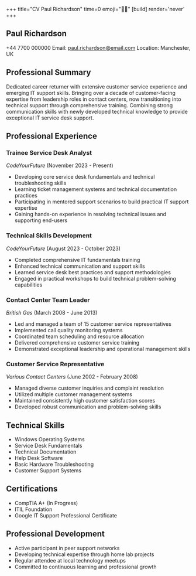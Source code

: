 +++
title="CV Paul Richardson" 
time=0 
emoji="✍🏽" 
[build]
render='never'
+++

## Paul Richardson

+44 7700 000000
Email: paul.richardson@email.com
Location: Manchester, UK

## Professional Summary

Dedicated career returner with extensive customer service experience and emerging IT support skills. Bringing over a decade of customer-facing expertise from leadership roles in contact centers, now transitioning into technical support through comprehensive training. Combining strong communication skills with newly developed technical knowledge to provide exceptional IT service desk support.

## Professional Experience

### Trainee Service Desk Analyst

_CodeYourFuture_ (November 2023 - Present)

- Developing core service desk fundamentals and technical troubleshooting skills
- Learning ticket management systems and technical documentation practices
- Participating in mentored support scenarios to build practical IT support expertise
- Gaining hands-on experience in resolving technical issues and supporting end-users

### Technical Skills Development

_CodeYourFuture_ (August 2023 - October 2023)

- Completed comprehensive IT fundamentals training
- Enhanced technical communication and support skills
- Learned service desk best practices and support methodologies
- Engaged in practical workshops to build technical problem-solving capabilities

### Contact Center Team Leader

_British Gas_ (March 2008 - June 2013)

- Led and managed a team of 15 customer service representatives
- Implemented call quality monitoring systems
- Coordinated team scheduling and resource allocation
- Delivered comprehensive customer service training
- Demonstrated exceptional leadership and operational management skills

### Customer Service Representative

_Various Contact Centers_ (June 2002 - February 2008)

- Managed diverse customer inquiries and complaint resolution
- Utilized multiple customer management systems
- Maintained consistently high customer satisfaction scores
- Developed robust communication and problem-solving skills

## Technical Skills

- Windows Operating Systems
- Service Desk Fundamentals
- Technical Documentation
- Help Desk Software
- Basic Hardware Troubleshooting
- Customer Support Systems

## Certifications

- CompTIA A+ (In Progress)
- ITIL Foundation
- Google IT Support Professional Certificate

## Professional Development

- Active participant in peer support networks
- Developing technical expertise through home lab projects
- Regular attendee at local technology meetups
- Committed to continuous learning and professional growth
